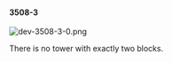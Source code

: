 #### 3508-3
![dev-3508-3-0.png](https://github.com/lil-lab/nlvr/raw/master/nlvr/dev/images/2/dev-3508-3-0.png "dev-3508-3-0.png")

There is no tower with exactly two blocks.
